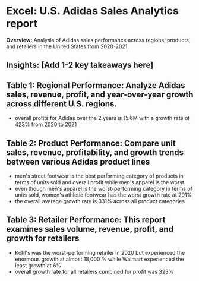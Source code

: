 # Excel: U.S. Adidas Sales Analytics report
**Overview:** Analysis of Adidas sales performance across regions, products, and retailers in the United States from 2020-2021.
## Insights:  [Add 1-2 key takeaways here]

## Table 1: Regional Performance: Analyze Adidas sales, revenue, profit, and year-over-year growth across different U.S. regions.
- overall profits for Adidas over the 2 years is 15.6M with a growth rate of 423% from 2020 to 2021

## Table 2: Product Performance: Compare unit sales, revenue, profitability, and growth trends between various Adidas product lines
- men's street footwear is the best performing category of products in terms of units sold and overall profit while men's apparel is the worst
- even though men's apparel is the worst-performing category in terms of units sold, women's athletic footwear has the worst growth rate at 291%
- the overall average growth rate is 331% across all product categories 

## Table 3: Retailer Performance: This report examines sales volume, revenue, profit, and growth for retailers
- Kohl's was the worst-performing retailer in 2020 but experienced the enormous growth at almost 18,000 % while Walmart experienced the least growth at 6% 
- overall growth rate for all retailers combined for profit was 323% 


